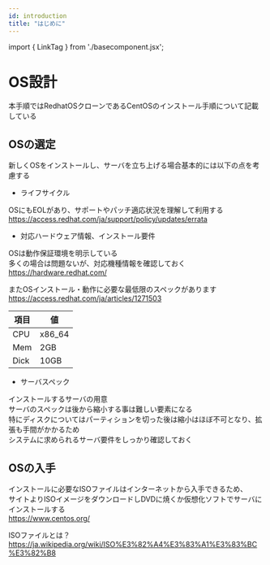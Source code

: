 ```yaml
---
id: introduction
title: "はじめに"
---
```

import { LinkTag } from './basecomponent.jsx';

# OS設計
本手順ではRedhatOSクローンであるCentOSのインストール手順について記載している  

## OSの選定
新しくOSをインストールし、サーバを立ち上げる場合基本的には以下の点を考慮する  

* ライフサイクル  

OSにもEOLがあり、サポートやパッチ適応状況を理解して利用する  
https://access.redhat.com/ja/support/policy/updates/errata  

* 対応ハードウェア情報、インストール要件  

OSは動作保証環境を明示している  
多くの場合は問題ないが、対応機種情報を確認しておく  
https://hardware.redhat.com/  

またOSインストール・動作に必要な最低限のスペックがあります  
https://access.redhat.com/ja/articles/1271503  

| 項目 | 値  |
| ---- | ------ |
| CPU  | x86_64 |
| Mem  | 2GB    |
| Dick | 10GB   |

* サーバスペック  

インストールするサーバの用意  
サーバのスペックは後から縮小する事は難しい要素になる  
特にディスクについてはパーティションを切った後は縮小はほぼ不可となり、拡張も手間がかかるため  
システムに求められるサーバ要件をしっかり確認しておく  

## OSの入手  
インストールに必要なISOファイルはインターネットから入手できるため、  
サイトよりISOイメージをダウンロードしDVDに焼くか仮想化ソフトでサーバにインストールする  
https://www.centos.org/  

ISOファイルとは？  
https://ja.wikipedia.org/wiki/ISO%E3%82%A4%E3%83%A1%E3%83%BC%E3%82%B8  
